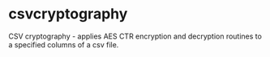 csvcryptography
===============

CSV cryptography - applies AES CTR encryption and decryption routines to a specified columns of a csv file.